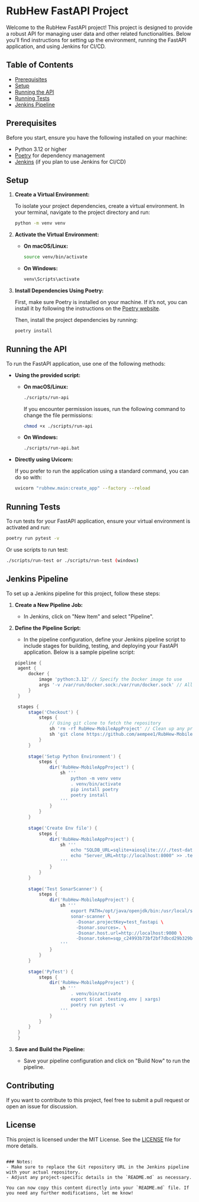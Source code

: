 # RubHew FastAPI Project

Welcome to the RubHew FastAPI project! This project is designed to provide a robust API for managing user data and other related functionalities. Below you'll find instructions for setting up the environment, running the FastAPI application, and using Jenkins for CI/CD.

## Table of Contents

- [Prerequisites](#prerequisites)
- [Setup](#setup)
- [Running the API](#running-the-api)
- [Running Tests](#running-tests)
- [Jenkins Pipeline](#jenkins-pipeline)

## Prerequisites

Before you start, ensure you have the following installed on your machine:

- Python 3.12 or higher
- [Poetry](https://python-poetry.org/docs/#installation) for dependency management
- [Jenkins](https://www.jenkins.io/doc/book/installing/) (if you plan to use Jenkins for CI/CD)

## Setup

1. **Create a Virtual Environment:**

   To isolate your project dependencies, create a virtual environment. In your terminal, navigate to the project directory and run:

   ```bash
   python -m venv venv
   ```

2. **Activate the Virtual Environment:**

   - **On macOS/Linux:**

     ```bash
     source venv/bin/activate
     ```

   - **On Windows:**

     ```bash
     venv\Scripts\activate
     ```

3. **Install Dependencies Using Poetry:**

   First, make sure Poetry is installed on your machine. If it’s not, you can install it by following the instructions on the [Poetry website](https://python-poetry.org/docs/#installation).

   Then, install the project dependencies by running:

   ```bash
   poetry install
   ```

## Running the API

To run the FastAPI application, use one of the following methods:

- **Using the provided script:**

   - **On macOS/Linux:**

     ```bash
     ./scripts/run-api
     ```

     If you encounter permission issues, run the following command to change the file permissions:

     ```bash
     chmod +x ./scripts/run-api
     ```

   - **On Windows:**

     ```bash
     ./scripts/run-api.bat
     ```

- **Directly using Uvicorn:**

   If you prefer to run the application using a standard command, you can do so with:

   ```bash
   uvicorn "rubhew.main:create_app" --factory --reload
   ```

## Running Tests

To run tests for your FastAPI application, ensure your virtual environment is activated and run:

```bash
poetry run pytest -v
```
Or use scripts to run test:

```bash
./scripts/run-test or ./scripts/run-test (windows)
```
 
## Jenkins Pipeline

To set up a Jenkins pipeline for this project, follow these steps:

1. **Create a New Pipeline Job:**
   - In Jenkins, click on "New Item" and select "Pipeline".

2. **Define the Pipeline Script:**
   - In the pipeline configuration, define your Jenkins pipeline script to include stages for building, testing, and deploying your FastAPI application. Below is a sample pipeline script:

   ```groovy
   pipeline {
    agent {
        docker {
            image 'python:3.12' // Specify the Docker image to use
            args '-v /var/run/docker.sock:/var/run/docker.sock' // Allow Docker commands within the container
        }
    }

    stages {
        stage('Checkout') {
            steps {
                // Using git clone to fetch the repository
                sh 'rm -rf RubHew-MobileAppProject' // Clean up any previous clones
                sh 'git clone https://github.com/aempee1/RubHew-MobileAppProject.git'
            }
        }
        
        stage('Setup Python Environment') {
            steps {
                dir('RubHew-MobileAppProject') {
                    sh '''
                        python -m venv venv
                        . venv/bin/activate
                        pip install poetry
                        poetry install
                    '''
                }
            }
        } 
        
        stage('Create Env file') {
            steps {
                dir('RubHew-MobileAppProject') {
                    sh '''
                        echo "SQLDB_URL=sqlite+aiosqlite:///./test-data/test-sqlalchemy.db" > .testing.env
                        echo "Server_URL=http://localhost:8000" >> .testing.env
                    '''
                }
            }
        }
        
        stage('Test SonarScanner') {
            steps {
                dir('RubHew-MobileAppProject') {
                    sh '''
                        export PATH=/opt/java/openjdk/bin:/usr/local/sbin:/usr/local/bin:/usr/sbin:/usr/bin:/sbin:/bin:/var/jenkins_home/sonar-scanner-6.2.1.4610-linux-x64/bin
                        sonar-scanner \
                          -Dsonar.projectKey=test_fastapi \
                          -Dsonar.sources=. \
                          -Dsonar.host.url=http://localhost:9000 \
                          -Dsonar.token=sqp_c24993b73bf2bf7dbcd29b329be407b1025e2ba2
                    '''
                }
            }
        }
        
        stage('PyTest') {
            steps {
                dir('RubHew-MobileAppProject') {
                    sh '''
                        . venv/bin/activate
                        export $(cat .testing.env | xargs)
                        poetry run pytest -v
                    '''
                }
            }
        }
    }
    }
   ```

3. **Save and Build the Pipeline:**
   - Save your pipeline configuration and click on "Build Now" to run the pipeline.

## Contributing

If you want to contribute to this project, feel free to submit a pull request or open an issue for discussion.

## License

This project is licensed under the MIT License. See the [LICENSE](LICENSE) file for more details.
```

### Notes:
- Make sure to replace the Git repository URL in the Jenkins pipeline with your actual repository.
- Adjust any project-specific details in the `README.md` as necessary.

You can now copy this content directly into your `README.md` file. If you need any further modifications, let me know!